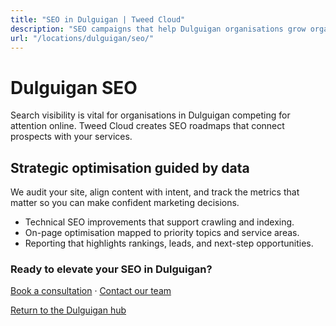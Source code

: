 ```yaml
---
title: "SEO in Dulguigan | Tweed Cloud"
description: "SEO campaigns that help Dulguigan organisations grow organic visibility."
url: "/locations/dulguigan/seo/"
---
```


# Dulguigan SEO

Search visibility is vital for organisations in Dulguigan competing for attention online. Tweed Cloud creates SEO roadmaps that connect prospects with your services.

## Strategic optimisation guided by data

We audit your site, align content with intent, and track the metrics that matter so you can make confident marketing decisions.

- Technical SEO improvements that support crawling and indexing.
- On-page optimisation mapped to priority topics and service areas.
- Reporting that highlights rankings, leads, and next-step opportunities.

### Ready to elevate your SEO in Dulguigan?

[Book a consultation](/consultation/) · [Contact our team](/contact/)

[Return to the Dulguigan hub](/locations/dulguigan/)
